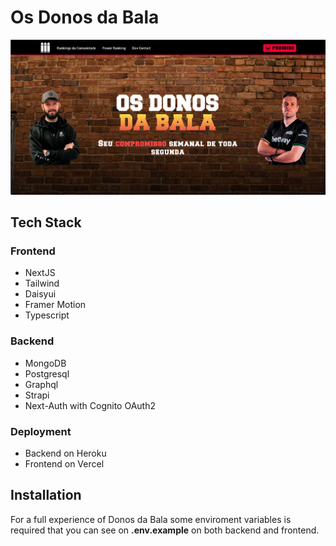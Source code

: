 
# Os Donos da Bala
![Homescreen](.github/home.png) 
## Tech Stack
### Frontend
   - NextJS
   - Tailwind
   - Daisyui
   - Framer Motion
   - Typescript
### Backend
   - MongoDB
   - Postgresql
   - Graphql
   - Strapi
   - Next-Auth with Cognito OAuth2
### Deployment
   - Backend on Heroku
   - Frontend on Vercel

## Installation
For a full experience of Donos da Bala some enviroment variables is required that you can see on **.env.example** on both backend and frontend.

